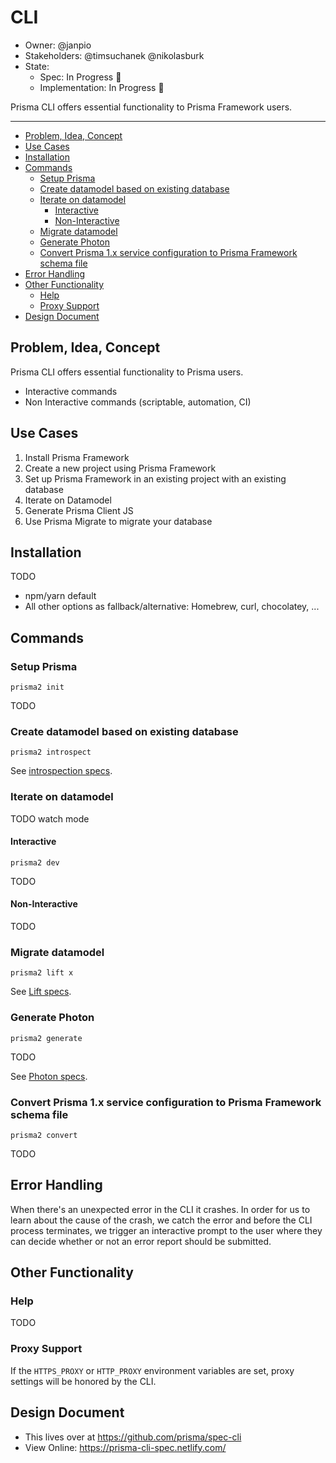 # CLI

- Owner: @janpio
- Stakeholders: @timsuchanek @nikolasburk
- State:
  - Spec: In Progress 🚧
  - Implementation: In Progress 🚧

Prisma CLI offers essential functionality to Prisma Framework users.

---

<!-- START doctoc generated TOC please keep comment here to allow auto update -->
<!-- DON'T EDIT THIS SECTION, INSTEAD RE-RUN doctoc TO UPDATE -->


- [Problem, Idea, Concept](#problem-idea-concept)
- [Use Cases](#use-cases)
- [Installation](#installation)
- [Commands](#commands)
  - [Setup Prisma](#setup-prisma)
  - [Create datamodel based on existing database](#create-datamodel-based-on-existing-database)
  - [Iterate on datamodel](#iterate-on-datamodel)
    - [Interactive](#interactive)
    - [Non-Interactive](#non-interactive)
  - [Migrate datamodel](#migrate-datamodel)
  - [Generate Photon](#generate-photon)
  - [Convert Prisma 1.x service configuration to Prisma Framework schema file](#convert-prisma-1x-service-configuration-to-prisma-framework-schema-file)
- [Error Handling](#error-handling)
- [Other Functionality](#other-functionality)
  - [Help](#help)
  - [Proxy Support](#proxy-support)
- [Design Document](#design-document)

<!-- END doctoc generated TOC please keep comment here to allow auto update -->

## Problem, Idea, Concept

Prisma CLI offers essential functionality to Prisma users.

- Interactive commands
- Non Interactive commands (scriptable, automation, CI)

## Use Cases

1. Install Prisma Framework
1. Create a new project using Prisma Framework
1. Set up Prisma Framework in an existing project with an existing database
1. Iterate on Datamodel
1. Generate Prisma Client JS
1. Use Prisma Migrate to migrate your database

## Installation

TODO

- npm/yarn default
- All other options as fallback/alternative: Homebrew, curl, chocolatey, ...

## Commands

### Setup Prisma

`prisma2 init`

TODO

### Create datamodel based on existing database

`prisma2 introspect`

See [introspection specs](../introspection).

### Iterate on datamodel

TODO watch mode

#### Interactive

`prisma2 dev`

TODO

#### Non-Interactive

TODO

### Migrate datamodel

`prisma2 lift x`

See [Lift specs](../lift).

### Generate Photon

`prisma2 generate`

TODO

See [Photon specs](../photon).

### Convert Prisma 1.x service configuration to Prisma Framework schema file

`prisma2 convert`

TODO

## Error Handling

When there's an unexpected error in the CLI it crashes. In order for us to learn about the cause of the crash, we catch the error and before the CLI process terminates, we trigger an interactive prompt to the user where they can decide whether or not an error report should be submitted.

## Other Functionality

### Help

TODO

### Proxy Support

If the `HTTPS_PROXY` or `HTTP_PROXY` environment variables are set, proxy settings will be honored by the CLI.

## Design Document

- This lives over at https://github.com/prisma/spec-cli
- View Online: https://prisma-cli-spec.netlify.com/

